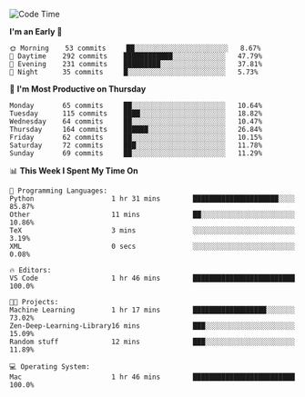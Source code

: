 <!--START_SECTION:waka-->
![Code Time](http://img.shields.io/badge/Code%20Time-361%20hrs%2048%20mins-blue)

**I'm an Early 🐤** 

```text
🌞 Morning    53 commits     ██░░░░░░░░░░░░░░░░░░░░░░░   8.67% 
🌆 Daytime    292 commits    ████████████░░░░░░░░░░░░░   47.79% 
🌃 Evening    231 commits    █████████░░░░░░░░░░░░░░░░   37.81% 
🌙 Night      35 commits     █░░░░░░░░░░░░░░░░░░░░░░░░   5.73%

```
📅 **I'm Most Productive on Thursday** 

```text
Monday       65 commits     ██░░░░░░░░░░░░░░░░░░░░░░░   10.64% 
Tuesday      115 commits    ████░░░░░░░░░░░░░░░░░░░░░   18.82% 
Wednesday    64 commits     ██░░░░░░░░░░░░░░░░░░░░░░░   10.47% 
Thursday     164 commits    ██████░░░░░░░░░░░░░░░░░░░   26.84% 
Friday       62 commits     ██░░░░░░░░░░░░░░░░░░░░░░░   10.15% 
Saturday     72 commits     ███░░░░░░░░░░░░░░░░░░░░░░   11.78% 
Sunday       69 commits     ██░░░░░░░░░░░░░░░░░░░░░░░   11.29%

```


📊 **This Week I Spent My Time On** 

```text
💬 Programming Languages: 
Python                   1 hr 31 mins        █████████████████████░░░░   85.87% 
Other                    11 mins             ██░░░░░░░░░░░░░░░░░░░░░░░   10.86% 
TeX                      3 mins              ░░░░░░░░░░░░░░░░░░░░░░░░░   3.19% 
XML                      0 secs              ░░░░░░░░░░░░░░░░░░░░░░░░░   0.08%

🔥 Editors: 
VS Code                  1 hr 46 mins        █████████████████████████   100.0%

🐱‍💻 Projects: 
Machine Learning         1 hr 17 mins        ██████████████████░░░░░░░   73.02% 
Zen-Deep-Learning-Library16 mins             ███░░░░░░░░░░░░░░░░░░░░░░   15.09% 
Random stuff             12 mins             ███░░░░░░░░░░░░░░░░░░░░░░   11.89%

💻 Operating System: 
Mac                      1 hr 46 mins        █████████████████████████   100.0%

```


<!--END_SECTION:waka-->
